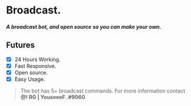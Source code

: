 # Broadcast.
##### A broadcast bot, and open source so you can make your own.
## Futures

- [x] 24 Hours Working.
- [x] Fast Responsive.
- [x] Open source.
- [x] Easy Usage.

> The bot has 5+ broadcast commands.
> For more information contact **@! RG | YouseeeF .#9060**
